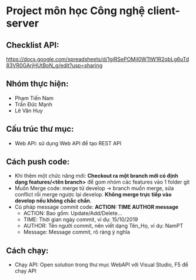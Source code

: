 # Project môn học Công nghệ client-server
## Checklist API:
https://docs.google.com/spreadsheets/d/1giRSePOMjI0WTtW1R2qbLg6uTd83VR0GArjHUtBoN_g/edit?usp=sharing
## Nhóm thực hiện:
- Phạm Tiến Nam
- Trần Đức Mạnh
- Lê Văn Huy
## Cấu trúc thư mục:
- Web API: sử dụng Web API để tạo REST API
## Cách push code:
- Khi thêm một chức năng mới: <b>Checkout ra một branch mới có định dạng features/<tên branch></b> để gom nhóm các features vào 1 folder git
- Muốn Merge code: merge từ develop -> branch muốn merge, sửa conflict rồi merge ngược lại develop. <b>Không merge trực tiếp vào develop nếu không chắc chắn</b>.
- Cú pháp message commit code: <b>ACTION: TIME AUTHOR message</b>
    - ACTION: Bao gồm: Update/Add/Delete...
    - TIME: Thời gian ngày commit, ví dụ: 15/10/2019
    - AUTHOR: Tên người commit, nên viết dạng Tên_Họ, ví dụ: NamPT
    - Message: Message commit, rõ ràng ý nghĩa
## Cách chạy:
- Chạy API: Open solution trong thư mục WebAPI với Visual Studio, F5 để chạy API
